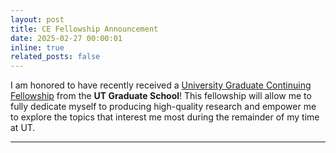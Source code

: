 ```yaml
---
layout: post
title: CE Fellowship Announcement
date: 2025-02-27 00:00:01
inline: true
related_posts: false
---
```


I am honored to have recently received a [University Graduate Continuing Fellowship](https://gradschool.utexas.edu/funding/fellowships/grad-school/continuing) from the **UT Graduate School**! This fellowship will allow me to fully dedicate myself to producing high-quality research and empower me to explore the topics that interest me most during the remainder of my time at UT.

---